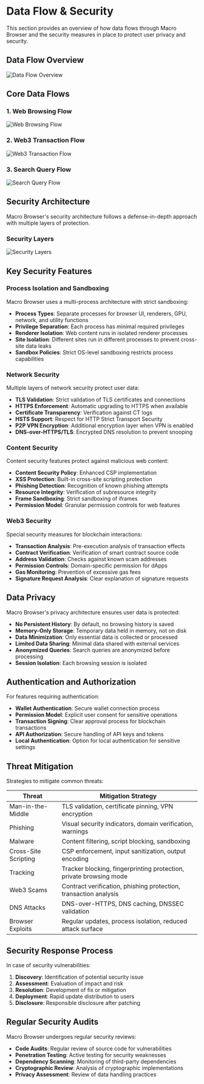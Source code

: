 # Data Flow & Security

This section provides an overview of how data flows through Macro Browser and the security measures in place to protect user privacy and security.

## Data Flow Overview

![Data Flow Overview](/images/diagrams/data-flow-overview.svg)

## Core Data Flows

### 1. Web Browsing Flow

![Web Browsing Flow](/images/diagrams/web-browsing-flow.svg)

### 2. Web3 Transaction Flow

![Web3 Transaction Flow](/images/diagrams/web3-transaction-flow.svg)

### 3. Search Query Flow

![Search Query Flow](/images/diagrams/search-query-flow.svg)

## Security Architecture

Macro Browser's security architecture follows a defense-in-depth approach with multiple layers of protection.

### Security Layers

![Security Layers](/images/diagrams/security-layers.svg)

## Key Security Features

### Process Isolation and Sandboxing

Macro Browser uses a multi-process architecture with strict sandboxing:

- **Process Types**: Separate processes for browser UI, renderers, GPU, network, and utility functions
- **Privilege Separation**: Each process has minimal required privileges
- **Renderer Isolation**: Web content runs in isolated renderer processes
- **Site Isolation**: Different sites run in different processes to prevent cross-site data leaks
- **Sandbox Policies**: Strict OS-level sandboxing restricts process capabilities

### Network Security

Multiple layers of network security protect user data:

- **TLS Validation**: Strict validation of TLS certificates and connections
- **HTTPS Enforcement**: Automatic upgrading to HTTPS when available
- **Certificate Transparency**: Verification against CT logs
- **HSTS Support**: Respect for HTTP Strict Transport Security
- **P2P VPN Encryption**: Additional encryption layer when VPN is enabled
- **DNS-over-HTTPS/TLS**: Encrypted DNS resolution to prevent snooping

### Content Security

Content security features protect against malicious web content:

- **Content Security Policy**: Enhanced CSP implementation
- **XSS Protection**: Built-in cross-site scripting protection
- **Phishing Detection**: Recognition of known phishing attempts
- **Resource Integrity**: Verification of subresource integrity
- **Frame Sandboxing**: Strict sandboxing of iframes
- **Permission Model**: Granular permission controls for web features

### Web3 Security

Special security measures for blockchain interactions:

- **Transaction Analysis**: Pre-execution analysis of transaction effects
- **Contract Verification**: Verification of smart contract source code
- **Address Validation**: Checks against known scam addresses
- **Permission Controls**: Domain-specific permission for dApps
- **Gas Monitoring**: Prevention of excessive gas fees
- **Signature Request Analysis**: Clear explanation of signature requests

## Data Privacy

Macro Browser's privacy architecture ensures user data is protected:

- **No Persistent History**: By default, no browsing history is saved
- **Memory-Only Storage**: Temporary data held in memory, not on disk
- **Data Minimization**: Only essential data is collected or processed
- **Limited Data Sharing**: Minimal data shared with external services
- **Anonymized Queries**: Search queries are anonymized before processing
- **Session Isolation**: Each browsing session is isolated

## Authentication and Authorization

For features requiring authentication:

- **Wallet Authentication**: Secure wallet connection process
- **Permission Model**: Explicit user consent for sensitive operations
- **Transaction Signing**: Clear approval process for blockchain transactions
- **API Authorization**: Secure handling of API keys and tokens
- **Local Authentication**: Option for local authentication for sensitive settings

## Threat Mitigation

Strategies to mitigate common threats:

| Threat | Mitigation Strategy |
|--------|---------------------|
| Man-in-the-Middle | TLS validation, certificate pinning, VPN encryption |
| Phishing | Visual security indicators, domain verification, warnings |
| Malware | Content filtering, script blocking, sandboxing |
| Cross-Site Scripting | CSP enforcement, input sanitization, output encoding |
| Tracking | Tracker blocking, fingerprinting protection, private browsing mode |
| Web3 Scams | Contract verification, phishing protection, transaction analysis |
| DNS Attacks | DNS-over-HTTPS, DNS caching, DNSSEC validation |
| Browser Exploits | Regular updates, process isolation, reduced attack surface |

## Security Response Process

In case of security vulnerabilities:

1. **Discovery**: Identification of potential security issue
2. **Assessment**: Evaluation of impact and risk
3. **Resolution**: Development of fix or mitigation
4. **Deployment**: Rapid update distribution to users
5. **Disclosure**: Responsible disclosure after patching

## Regular Security Audits

Macro Browser undergoes regular security reviews:

- **Code Audits**: Regular review of source code for vulnerabilities
- **Penetration Testing**: Active testing for security weaknesses
- **Dependency Scanning**: Monitoring of third-party dependencies
- **Cryptographic Review**: Analysis of cryptographic implementations
- **Privacy Assessment**: Review of data handling practices 